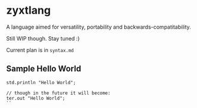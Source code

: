 # zyxtlang

A language aimed for versatility, portability and backwards-compatitability.

Still WIP though. Stay tuned :)

Current plan is in `syntax.md`

## Sample Hello World

```
std.println "Hello World";

// though in the future it will become:
ter.out "Hello World";
``
